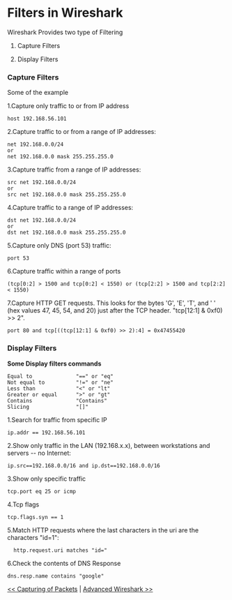 # Filters in Wireshark
Wireshark Provides two type of Filtering 
 
 1. Capture Filters
 
 2. Display Filters

### Capture Filters
Some of the example 

1.Capture only traffic to or from IP address
```
host 192.168.56.101
```
2.Capture traffic to or from a range of IP addresses:
```
net 192.168.0.0/24
or
net 192.168.0.0 mask 255.255.255.0
```
3.Capture traffic from a range of IP addresses:
```
src net 192.168.0.0/24
or
src net 192.168.0.0 mask 255.255.255.0
```
4.Capture traffic to a range of IP addresses:
```
dst net 192.168.0.0/24
or
dst net 192.168.0.0 mask 255.255.255.0
```
5.Capture only DNS (port 53) traffic:
```
port 53
```
6.Capture traffic within a range of ports
```
(tcp[0:2] > 1500 and tcp[0:2] < 1550) or (tcp[2:2] > 1500 and tcp[2:2] < 1550)
```
7.Capture HTTP GET requests. This looks for the bytes 'G', 'E', 'T', and ' ' (hex values 47, 45, 54, and 20) just after the TCP header. "tcp[12:1] & 0xf0) >> 2".
```
port 80 and tcp[((tcp[12:1] & 0xf0) >> 2):4] = 0x47455420
```

### Display Filters
**Some Display filters commands**
```
Equal to              "==" or "eq"
Not equal to          "!=" or "ne"
Less than             "<" or "lt"
Greater or equal      ">" or "gt"
Contains              "Contains"
Slicing               "[]"
```

1.Search for traffic from specific IP
```
ip.addr == 192.168.56.101
```
2.Show only traffic in the LAN (192.168.x.x), between workstations and servers -- no Internet:
```
ip.src==192.168.0.0/16 and ip.dst==192.168.0.0/16
```
3.Show only specific traffic
```
tcp.port eq 25 or icmp
```
4.Tcp flags
```
tcp.flags.syn == 1
```
5.Match HTTP requests where the last characters in the uri are the characters "id=1":
```
  http.request.uri matches "id="
```
6.Check the contents of DNS Response
```
dns.resp.name contains "google"
```

[<< Capturing of Packets](capack.md)   | [Advanced Wireshark >>](advwire.md)
